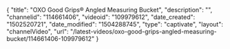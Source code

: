 {
    "title": "OXO Good Grips&reg; Angled Measuring Bucket",
    "description": "",
    "channelid": "114661406",
    "videoid": "109979612",
    "date_created": "1502520721",
    "date_modified": "1504288745",
    "type": "captivate",
    "layout": "channelVideo",
    "url": "\/latest-videos\/oxo-good-grips-angled-measuring-bucket\/114661406-109979612"
}